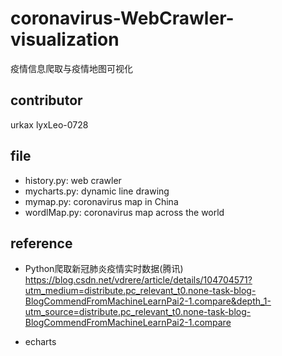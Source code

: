 # coronavirus-WebCrawler-visualization
疫情信息爬取与疫情地图可视化

## contributor
urkax lyxLeo-0728

## file
- history.py: web crawler
- mycharts.py: dynamic line drawing
- mymap.py: coronavirus map in China
- wordlMap.py: coronavirus map across the world


## reference
- Python爬取新冠肺炎疫情实时数据(腾讯)
https://blog.csdn.net/vdrere/article/details/104704571?utm_medium=distribute.pc_relevant_t0.none-task-blog-BlogCommendFromMachineLearnPai2-1.compare&depth_1-utm_source=distribute.pc_relevant_t0.none-task-blog-BlogCommendFromMachineLearnPai2-1.compare

- echarts
